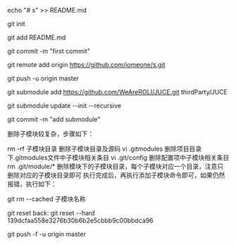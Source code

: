 echo "# s" >> README.md

git init

git add README.md

git commit -m "first commit"

git remote add origin https://github.com/iomeone/s.git

git push -u origin master


git submodule add https://github.com/WeAreROLI/JUCE.git thirdParty/JUCE

git submodule update --init --recursive

git commit -m "add submodule"



删除子模块较复杂，步骤如下：

rm -rf 子模块目录 删除子模块目录及源码
vi .gitmodules 删除项目目录下.gitmodules文件中子模块相关条目
vi .git/config 删除配置项中子模块相关条目
rm .git/module/* 删除模块下的子模块目录，每个子模块对应一个目录，注意只删除对应的子模块目录即可
执行完成后，再执行添加子模块命令即可，如果仍然报错，执行如下：

git rm --cached 子模块名称


git reset back:
git reset --hard 139dcfaa558e3276b30b6b2e5cbbb9c00bbdca96  

git push -f -u origin master  
